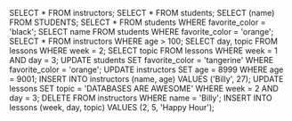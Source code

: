  SELECT * FROM instructors;
 SELECT * FROM students;
 SELECT (name) FROM STUDENTS;
 SELECT * FROM students WHERE favorite_color = 'black';
 SELECT name FROM students WHERE favorite_color = 'orange';
 SELECT * FROM instructors WHERE age > 100;
 SELECT day, topic FROM lessons WHERE week = 2;
 SELECT topic FROM lessons WHERE week = 1 AND day = 3;
UPDATE students SET favorite_color = 'tangerine' WHERE favorite_color = 'orange';
UPDATE instructors SET age = 8999 WHERE age = 9001;
INSERT INTO instructors (name, age) VALUES ('Billy', 27);
UPDATE lessons SET topic = 'DATABASES ARE AWESOME' WHERE week = 2 AND day = 3;
DELETE FROM instructors WHERE name = 'Billy';
INSERT INTO lessons (week, day, topic) VALUES (2, 5, 'Happy Hour');
